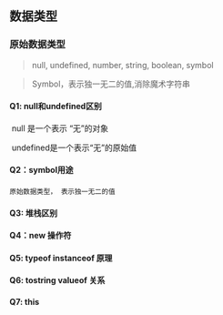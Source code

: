 ## 数据类型

### 原始数据类型

>  null, undefined, number, string, boolean, symbol

> Symbol，表示独一无二的值,消除魔术字符串

#### Q1: null和undefined区别

​	null 是一个表示 “无”的对象

​	undefined是一个表示“无”的原始值

#### Q2：symbol用途

 	原始数据类型， 表示独一无二的值

#### Q3:  堆栈区别

#### Q4：new 操作符

#### Q5: typeof instanceof 原理

#### Q6: tostring valueof 关系

#### Q7: this



